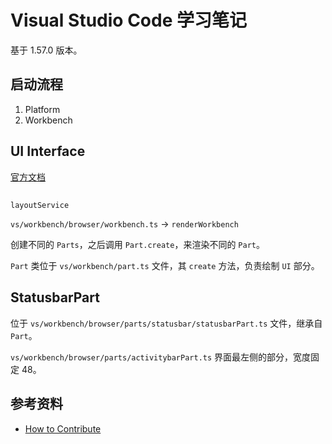 # Visual Studio Code 学习笔记

基于 1.57.0 版本。

## 启动流程

1. Platform
2. Workbench

## UI Interface

[官方文档](https://code.visualstudio.com/docs/getstarted/userinterface)

##

```
layoutService
```

`vs/workbench/browser/workbench.ts` -> `renderWorkbench`

创建不同的 `Parts`，之后调用 `Part.create`，来渲染不同的 `Part`。

`Part` 类位于 `vs/workbench/part.ts` 文件，其 `create` 方法，负责绘制 `UI` 部分。

## StatusbarPart

位于 `vs/workbench/browser/parts/statusbar/statusbarPart.ts` 文件，继承自 `Part`。

`vs/workbench/browser/parts/activitybarPart.ts` 界面最左侧的部分，宽度固定 48。

## 参考资料

- [How to Contribute](https://github.com/microsoft/vscode/wiki/How-to-Contribute)
